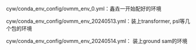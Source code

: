 cyw/conda_env_config/ovmm_env_0.yml：鑫垚一开始配好的环境

cyw/conda_env_config/ovmm_env_20240513.yml：装上transformer, psl等几个包的环境

cyw/conda_env_config/ovmm_env_20240514.yml： 装上ground sam的环境